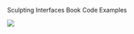 Sculpting Interfaces Book 
Code Examples



<img src = "https://drive.google.com/uc?id=1PP_gFppleCo2AXevLpp_xMc8QOI-OC9j" />
